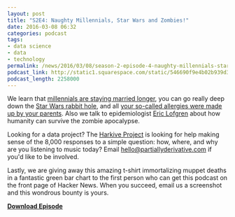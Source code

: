 ```yaml
---
layout: post
title: "S2E4: Naughty Millennials, Star Wars and Zombies!"
date: 2016-03-08 06:32
categories: podcast
tags:
- data science
- data
- technology
permalink: /news/2016/03/08/season-2-episode-4-naughty-millennials-star-wars-and-zombies
podcast_link: http://static1.squarespace.com/static/546690f9e4b02b939d34b2b1/546691b4e4b01fdff0c848ac/56de74e08a65e20b9a13c38f/1457419562177/Partially_Derivative_S2E4.mp3
podcast_length: 2258000
---
```


We learn that [millennials are staying married
longer](http://www.theguardian.com/lifeandstyle/2016/mar/04/marriage-divorce-figures-ons-comparison-decades-noughties),
you can go really deep down the [Star Wars rabbit
hole](http://www.sciencealert.com/data-scientists-map-every-important-character-in-the-star-wars-universe),
and all [your so-called allergies were made up by your
parents](http://www.fastcoexist.com/3056860/most-school-kids-who-report-food-allergies-dont-have-them).
Also we talk to epidemiologist [Eric
Lofgren](https://twitter.com/germsandnumbers) about how humanity can
survive the zombie apocalypse. 

Looking for a data project? The [Harkive Project](http://harkive.org/)
is looking for help making sense of the 8,000 responses to a simple
question: how, where, and why are you listening to music today? Email
hello@partiallyderivative.com if you'd like to be involved.

Lastly, we are giving away this amazing t-shirt immortalizing muppet
deaths in a fantastic green bar chart to the first person who can get
this podcast on the front page of Hacker News. When you succeed, email
us a screenshot and this wondrous bounty is yours.

[**Download Episode**](http://static1.squarespace.com/static/546690f9e4b02b939d34b2b1/546691b4e4b01fdff0c848ac/56de74e08a65e20b9a13c38f/1457419562177/Partially_Derivative_S2E4.mp3)
